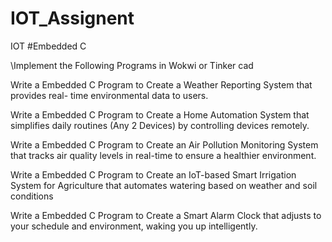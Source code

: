 # IOT_Assignent
IOT
#Embedded C

\Implement the Following Programs in Wokwi or Tinker cad

Write a Embedded C Program to Create a Weather Reporting System that provides real- time environmental data to users.

Write a Embedded C Program to Create a Home Automation System that simplifies daily routines (Any 2 Devices) by controlling devices remotely.

Write a Embedded C Program to Create an Air Pollution Monitoring System that tracks air quality levels in real-time to ensure a healthier environment.

Write a Embedded C Program to Create an IoT-based Smart Irrigation System for Agriculture that automates watering based on weather and soil conditions

Write a Embedded C Program to Create a Smart Alarm Clock that adjusts to your schedule and environment, waking you up intelligently.
